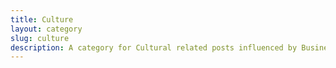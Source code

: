 ```yaml
---
title: Culture
layout: category
slug: culture
description: A category for Cultural related posts influenced by Business
---
```


